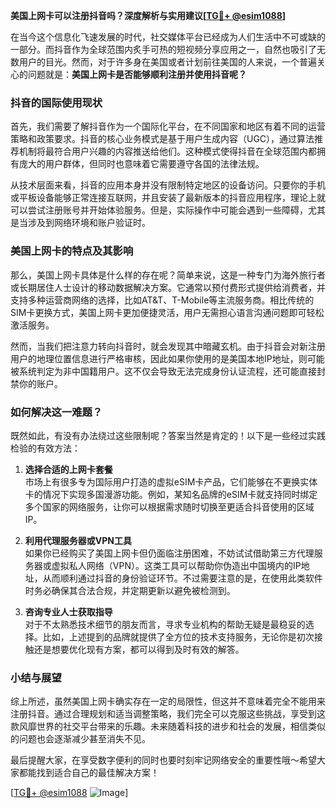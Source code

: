 **美国上网卡可以注册抖音吗？深度解析与实用建议[[TG💪+ @esim1088](https://t.me/s/esim1088)]**

在当今这个信息化飞速发展的时代，社交媒体平台已经成为人们生活中不可或缺的一部分。而抖音作为全球范围内炙手可热的短视频分享应用之一，自然也吸引了无数用户的目光。然而，对于许多身在美国或者计划前往美国的人来说，一个普遍关心的问题就是：**美国上网卡是否能够顺利注册并使用抖音呢？**

### 抖音的国际使用现状

首先，我们需要了解抖音作为一个国际化平台，在不同国家和地区有着不同的运营策略和政策要求。抖音的核心业务模式是基于用户生成内容（UGC），通过算法推荐机制将最符合用户兴趣的内容推送给他们。这种模式使得抖音在全球范围内都拥有庞大的用户群体，但同时也意味着它需要遵守各国的法律法规。

从技术层面来看，抖音的应用本身并没有限制特定地区的设备访问。只要你的手机或平板设备能够正常连接互联网，并且安装了最新版本的抖音应用程序，理论上就可以尝试注册账号并开始体验服务。但是，实际操作中可能会遇到一些障碍，尤其是当涉及到网络环境和账户验证时。

### 美国上网卡的特点及其影响

那么，美国上网卡具体是什么样的存在呢？简单来说，这是一种专门为海外旅行者或长期居住人士设计的移动数据解决方案。它通常以预付费形式提供给消费者，并支持多种运营商网络的选择，比如AT&T、T-Mobile等主流服务商。相比传统的SIM卡更换方式，美国上网卡更加便捷灵活，用户无需担心语言沟通问题即可轻松激活服务。

然而，当我们把注意力转向抖音时，就会发现其中暗藏玄机。由于抖音会对新注册用户的地理位置信息进行严格审核，因此如果你使用的是美国本地IP地址，则可能被系统判定为非中国籍用户。这不仅会导致无法完成身份认证流程，还可能直接封禁你的账户。

### 如何解决这一难题？

既然如此，有没有办法绕过这些限制呢？答案当然是肯定的！以下是一些经过实践检验的有效方法：

1. **选择合适的上网卡套餐**  
   市场上有很多专为国际用户打造的虚拟eSIM卡产品，它们能够在不更换实体卡的情况下实现多国漫游功能。例如，某知名品牌的eSIM卡就支持同时绑定多个国家的网络服务，让你可以根据需求随时切换至更适合抖音使用的区域IP。

2. **利用代理服务器或VPN工具**  
   如果你已经购买了美国上网卡但仍面临注册困难，不妨试试借助第三方代理服务器或虚拟私人网络（VPN）。这类工具可以帮助你伪造出中国境内的IP地址，从而顺利通过抖音的身份验证环节。不过需要注意的是，在使用此类软件时务必确保其合法合规，并定期更新以避免被检测到。

3. **咨询专业人士获取指导**  
   对于不太熟悉技术细节的朋友而言，寻求专业机构的帮助无疑是最稳妥的选择。比如，上述提到的品牌就提供了全方位的技术支持服务，无论你是初次接触还是想要优化现有方案，都可以得到及时有效的解答。

### 小结与展望

综上所述，虽然美国上网卡确实存在一定的局限性，但这并不意味着完全不能用来注册抖音。通过合理规划和适当调整策略，我们完全可以克服这些挑战，享受到这款风靡世界的社交平台带来的乐趣。未来随着科技的进步和社会的发展，相信类似的问题也会逐渐减少甚至消失不见。

最后提醒大家，在享受数字便利的同时也要时刻牢记网络安全的重要性哦～希望大家都能找到适合自己的最佳解决方案！

[[TG💪+ @esim1088](https://t.me/s/esim1088) ![Image](https://i.postimg.cc/4NQfJmqS/Snipaste-2025-05-13-00-14-12.png)]